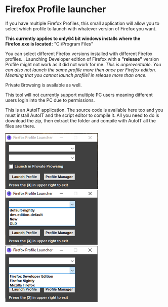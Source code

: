 # Firefox Profile launcher
If you have multiple Firefox Profiles, this small application will allow you to select which profile to launch with whatever version of Firefox you want.

__This currently applies to only64 bit windows installs where the Firefox.exe is located:__
"C:\Program Files\"

You can select different Firefox versions installed with different Firefox profiles. _Launching Developer edition of Firefox with a __"release"__ version Profile might not work as it did not work for me. _This is unpreventable_. 
_You can also not launch the same profile more then once per Firefox edition. Meaning that you cannot launch profile1 in release more than once._

Private Browsing is available as well.

This tool will not currently support multiple PC users meaning different users login into the PC due to permissions.

This is an AutoIT application. The source code is available here too and you must install AutoIT and the script editor to compile it. All you need to do is download the zip, then extract the folder and compile with AutoIT all the files are there.

<img src="https://github.com/Carm01/FirefoxProfileLauncher/blob/master/images/Main.png">
<img src="https://github.com/Carm01/FirefoxProfileLauncher/blob/master/images/profiles.png">
<img src="https://github.com/Carm01/FirefoxProfileLauncher/blob/master/images/Versions.png">
